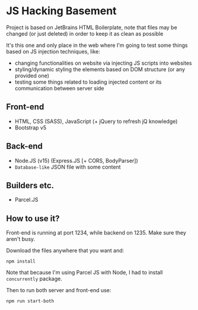# JS Hacking Basement

Project is based on JetBrains HTML Boilerplate, note that files may be changed (or just deleted) in order to keep it as clean as possible

It's this one and only place in the web where I'm going to test some things based on JS injection techniques, like:

- changing functionalities on website via injecting JS scripts into websites
- styling/dynamic styling the elements based on DOM structure (or any provided one)
- testing some things related to loading injected content or its communication between server side

## Front-end
- HTML, CSS (SASS), JavaScript (+ jQuery to refresh jQ knowledge)
- Bootstrap v5

## Back-end
- Node.JS (v15) (Express.JS [+ CORS, BodyParser])
- `Database-like` JSON file with some content

## Builders etc.
- Parcel.JS

## How to use it?

Front-end is running at port 1234, while backend on 1235. Make sure they aren't busy.

Download the files anywhere that you want and:

```npm
npm install
```

Note that because I'm using Parcel JS with Node, I had to install `concurrently` package.

Then to run both server and front-end use:

```npm
npm run start-both
```
